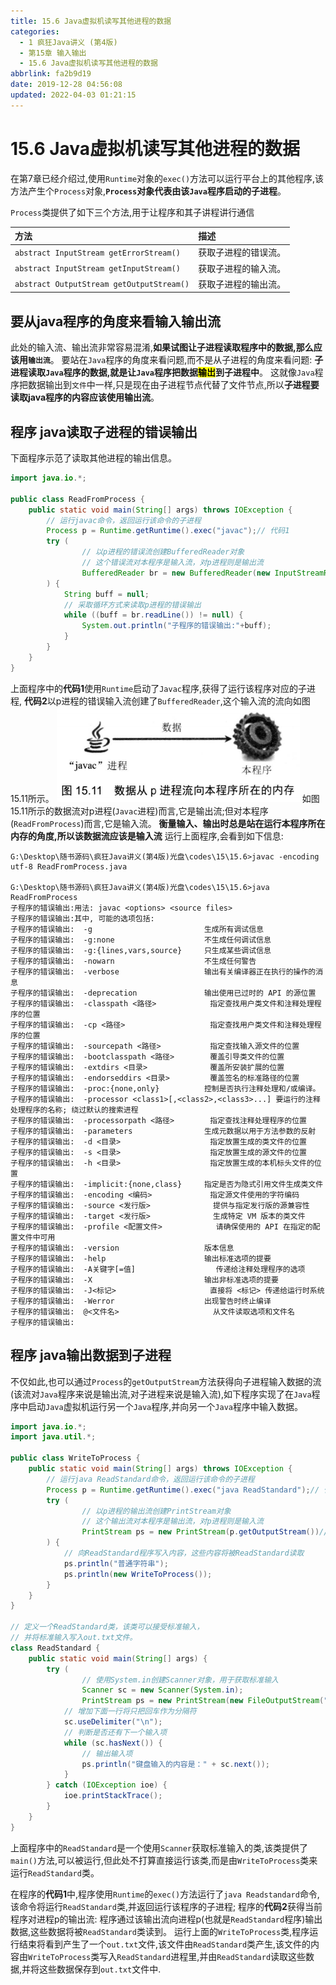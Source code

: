 ```yaml
---
title: 15.6 Java虚拟机读写其他进程的数据
categories: 
  - 1 疯狂Java讲义 (第4版)
  - 第15章 输入输出
  - 15.6 Java虚拟机读写其他进程的数据
abbrlink: fa2b9d19
date: 2019-12-28 04:56:08
updated: 2022-04-03 01:21:15
---
```

# 15.6 Java虚拟机读写其他进程的数据
在第7章已经介绍过,使用`Runtime`对象的`exec()`方法可以运行平台上的其他程序,该方法产生个`Process`对象,**`Process`对象代表由该`Java`程序启动的子进程**。

`Process`类提供了如下三个方法,用于让程序和其子讲程讲行通信

| 方法                                      | 描述                 |
| :---------------------------------------- | :------------------- |
| `abstract InputStream getErrorStream()`   | 获取子进程的错误流。 |
| `abstract InputStream getInputStream()`   | 获取子进程的输入流。 |
| `abstract OutputStream getOutputStream()` | 获取子进程的输出流。 |

## 要从java程序的角度来看输入输出流
此处的输入流、输出流非常容易混淆,**如果试图让子进程读取程序中的数据,那么应该用`输岀流`**。
要站在`Java`程序的角度来看问题,而不是从子进程的角度来看问题:
**子进程读取`Java`程序的数据,就是让`Java`程序把数据<mark>输岀</mark>到子进程中**。
这就像`Java`程序把数据输出到`文件`中一样,只是现在由子进程节点代替了文件节点,所以**子进程要读取java程序的内容应该使用输出流**。

## 程序 java读取子进程的错误输出
下面程序示范了读取其他进程的输出信息。
```java
import java.io.*;

public class ReadFromProcess {
    public static void main(String[] args) throws IOException {
        // 运行javac命令，返回运行该命令的子进程
        Process p = Runtime.getRuntime().exec("javac");// 代码1
        try (
                // 以p进程的错误流创建BufferedReader对象
                // 这个错误流对本程序是输入流，对p进程则是输出流
                BufferedReader br = new BufferedReader(new InputStreamReader(p.getErrorStream()))// 代码2
        ) {
            String buff = null;
            // 采取循环方式来读取p进程的错误输出
            while ((buff = br.readLine()) != null) {
                System.out.println("子程序的错误输出:"+buff);
            }
        }
    }
}
```
上面程序中的**代码1**使用`Runtime`启动了`Javac`程序,获得了运行该程序对应的子进程,
**代码2**以p进程的错误输入流创建了`BufferedReader`,这个输入流的流向如图15.11所示。
![这里有一张图片](https://raw.githubusercontent.com/lanlan2017/images/master/JavaReadingNotes/CrazyJavaLecture4/Chapter15IO/15.6/1.png)
如图15.11所示的数据流对p进程(`Javac`进程)而言,它是输出流;但对本程序(`ReadFromProcess`)而言,它是输入流。
**衡量输入、输出时总是站在运行本程序所在内存的角度,所以该数据流应该是输入流**
运行上面程序,会看到如下信息:
```
G:\Desktop\随书源码\疯狂Java讲义(第4版)光盘\codes\15\15.6>javac -encoding utf-8 ReadFromProcess.java

G:\Desktop\随书源码\疯狂Java讲义(第4版)光盘\codes\15\15.6>java ReadFromProcess
子程序的错误输出:用法: javac <options> <source files>
子程序的错误输出:其中, 可能的选项包括:
子程序的错误输出:  -g                         生成所有调试信息
子程序的错误输出:  -g:none                    不生成任何调试信息
子程序的错误输出:  -g:{lines,vars,source}     只生成某些调试信息
子程序的错误输出:  -nowarn                    不生成任何警告
子程序的错误输出:  -verbose                   输出有关编译器正在执行的操作的消息
子程序的错误输出:  -deprecation               输出使用已过时的 API 的源位置
子程序的错误输出:  -classpath <路径>            指定查找用户类文件和注释处理程序的位置
子程序的错误输出:  -cp <路径>                   指定查找用户类文件和注释处理程序的位置
子程序的错误输出:  -sourcepath <路径>           指定查找输入源文件的位置
子程序的错误输出:  -bootclasspath <路径>        覆盖引导类文件的位置
子程序的错误输出:  -extdirs <目录>              覆盖所安装扩展的位置
子程序的错误输出:  -endorseddirs <目录>         覆盖签名的标准路径的位置
子程序的错误输出:  -proc:{none,only}          控制是否执行注释处理和/或编译。
子程序的错误输出:  -processor <class1>[,<class2>,<class3>...] 要运行的注释处理程序的名称; 绕过默认的搜索进程
子程序的错误输出:  -processorpath <路径>        指定查找注释处理程序的位置
子程序的错误输出:  -parameters                生成元数据以用于方法参数的反射
子程序的错误输出:  -d <目录>                    指定放置生成的类文件的位置
子程序的错误输出:  -s <目录>                    指定放置生成的源文件的位置
子程序的错误输出:  -h <目录>                    指定放置生成的本机标头文件的位置
子程序的错误输出:  -implicit:{none,class}     指定是否为隐式引用文件生成类文件
子程序的错误输出:  -encoding <编码>             指定源文件使用的字符编码
子程序的错误输出:  -source <发行版>              提供与指定发行版的源兼容性
子程序的错误输出:  -target <发行版>              生成特定 VM 版本的类文件
子程序的错误输出:  -profile <配置文件>            请确保使用的 API 在指定的配置文件中可用
子程序的错误输出:  -version                   版本信息
子程序的错误输出:  -help                      输出标准选项的提要
子程序的错误输出:  -A关键字[=值]                  传递给注释处理程序的选项
子程序的错误输出:  -X                         输出非标准选项的提要
子程序的错误输出:  -J<标记>                     直接将 <标记> 传递给运行时系统
子程序的错误输出:  -Werror                    出现警告时终止编译
子程序的错误输出:  @<文件名>                     从文件读取选项和文件名
子程序的错误输出:
```
## 程序 java输出数据到子进程
不仅如此,也可以通过`Process`的`getOutputStream`方法获得向子进程输入数据的流(该流对`Java`程序来说是输出流,对子进程来说是输入流),如下程序实现了在`Java`程序中启动`Java`虚拟机运行另一个`Java`程序,并向另一个`Java`程序中输入数据。
```java
import java.io.*;
import java.util.*;

public class WriteToProcess {
    public static void main(String[] args) throws IOException {
        // 运行java ReadStandard命令，返回运行该命令的子进程
        Process p = Runtime.getRuntime().exec("java ReadStandard");// 代码1
        try (
                // 以p进程的输出流创建PrintStream对象
                // 这个输出流对本程序是输出流，对p进程则是输入流
                PrintStream ps = new PrintStream(p.getOutputStream())// 代码2
        ) {
            // 向ReadStandard程序写入内容，这些内容将被ReadStandard读取
            ps.println("普通字符串");
            ps.println(new WriteToProcess());
        }
    }
}

// 定义一个ReadStandard类，该类可以接受标准输入，
// 并将标准输入写入out.txt文件。
class ReadStandard {
    public static void main(String[] args) {
        try (
                // 使用System.in创建Scanner对象，用于获取标准输入
                Scanner sc = new Scanner(System.in);
                PrintStream ps = new PrintStream(new FileOutputStream("out.txt"))) {
            // 增加下面一行将只把回车作为分隔符
            sc.useDelimiter("\n");
            // 判断是否还有下一个输入项
            while (sc.hasNext()) {
                // 输出输入项
                ps.println("键盘输入的内容是：" + sc.next());
            }
        } catch (IOException ioe) {
            ioe.printStackTrace();
        }
    }
}
```
上面程序中的`ReadStandard`是一个使用`Scanner`获取标准输入的类,该类提供了`main()`方法,可以被运行,但此处不打算直接运行该类,而是由`WriteToProcess`类来运行`ReadStandard`类。

在程序的**代码1**中,程序使用`Runtime`的`exec()`方法运行了`java Readstandard`命令,该命令将运行`ReadStandard`类,并返回运行该程序的子进程;
程序的**代码2**获得当前程序对进程p的输出流:
程序通过该输出流向进程p(也就是`ReadStandard`程序)输出数据,这些数据将被`ReadStandard`类读到。
运行上面的`WriteToProcess`类,程序运行结束将看到产生了一个`out.txt`文件,该文件由`ReadStandard`类产生,该文件的内容由`WriteToProcess`类写入`ReadStandard`进程里,并由`ReadStandard`读取这些数据,并将这些数据保存到`out.txt`文件中.

<!-- JavaReadingNotes/CrazyJavaLecture4/Chapter15IO/15.6/ -->
